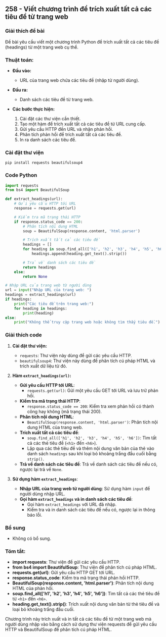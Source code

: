 ## 258 - Viết chương trình để trích xuất tất cả các tiêu đề từ trang web

### Giải thích đề bài

Đề bài yêu cầu viết một chương trình Python để trích xuất tất cả các tiêu đề (headings) từ một trang web cụ thể.

### Thuật toán:

- **Đầu vào:**

  - URL của trang web chứa các tiêu đề (nhập từ người dùng).

- **Đầu ra:**

  - Danh sách các tiêu đề từ trang web.

- **Các bước thực hiện:**
  1. Cài đặt các thư viện cần thiết.
  2. Tạo một hàm để trích xuất tất cả các tiêu đề từ URL cung cấp.
  3. Gửi yêu cầu HTTP đến URL và nhận phản hồi.
  4. Phân tích phản hồi để trích xuất tất cả các tiêu đề.
  5. In ra danh sách các tiêu đề.

### Cài đặt thư viện

```
pip install requests beautifulsoup4
```

### Code Python

```python
import requests
from bs4 import BeautifulSoup

def extract_headings(url):
    # Gửi yêu cầu HTTP tới URL
    response = requests.get(url)

    # Kiểm tra mã trạng thái HTTP
    if response.status_code == 200:
        # Phân tích nội dung HTML
        soup = BeautifulSoup(response.content, 'html.parser')

        # Trích xuất tất cả các tiêu đề
        headings = []
        for heading in soup.find_all(['h1', 'h2', 'h3', 'h4', 'h5', 'h6']):
            headings.append(heading.get_text().strip())

        # Trả về danh sách các tiêu đề
        return headings
    else:
        return None

# Nhập URL của trang web từ người dùng
url = input("Nhập URL của trang web: ")
headings = extract_headings(url)
if headings:
    print("Các tiêu đề trên trang web:")
    for heading in headings:
        print(heading)
else:
    print("Không thể truy cập trang web hoặc không tìm thấy tiêu đề.")
```

### Giải thích code

1. **Cài đặt thư viện:**

   - `requests`: Thư viện này dùng để gửi các yêu cầu HTTP.
   - `beautifulsoup4`: Thư viện này dùng để phân tích cú pháp HTML và trích xuất dữ liệu từ đó.

2. **Hàm `extract_headings(url)`:**

   - **Gửi yêu cầu HTTP tới URL**:
     - `requests.get(url)`: Gửi một yêu cầu GET tới URL và lưu trữ phản hồi.
   - **Kiểm tra mã trạng thái HTTP**:
     - `response.status_code == 200`: Kiểm tra xem phản hồi có thành công hay không (mã trạng thái 200).
   - **Phân tích nội dung HTML**:
     - `BeautifulSoup(response.content, 'html.parser')`: Phân tích nội dung HTML của trang web.
   - **Trích xuất tất cả các tiêu đề**:
     - `soup.find_all(['h1', 'h2', 'h3', 'h4', 'h5', 'h6'])`: Tìm tất cả các thẻ tiêu đề (`<h1>` đến `<h6>`).
     - Lặp qua các thẻ tiêu đề và thêm nội dung văn bản của thẻ vào danh sách `headings` sau khi loại bỏ khoảng trắng đầu cuối bằng `strip()`.
   - **Trả về danh sách các tiêu đề**: Trả về danh sách các tiêu đề nếu có, ngược lại trả về `None`.

3. **Sử dụng hàm `extract_headings`**:
   - **Nhập URL của trang web từ người dùng**: Sử dụng hàm `input` để người dùng nhập URL.
   - **Gọi hàm `extract_headings` và in danh sách các tiêu đề**:
     - Gọi hàm `extract_headings` với URL đã nhập.
     - Kiểm tra và in danh sách các tiêu đề nếu có, ngược lại in thông báo lỗi.

### Bổ sung

- Không có bổ sung.

### Tóm tắt:

- **import requests**: Thư viện để gửi các yêu cầu HTTP.
- **from bs4 import BeautifulSoup**: Thư viện để phân tích cú pháp HTML.
- **requests.get(url)**: Gửi yêu cầu HTTP GET tới URL.
- **response.status_code**: Kiểm tra mã trạng thái phản hồi HTTP.
- **BeautifulSoup(response.content, 'html.parser')**: Phân tích nội dung HTML của phản hồi.
- **soup.find_all(['h1', 'h2', 'h3', 'h4', 'h5', 'h6'])**: Tìm tất cả các thẻ tiêu đề từ `<h1>` đến `<h6>`.
- **heading.get_text().strip()**: Trích xuất nội dung văn bản từ thẻ tiêu đề và loại bỏ khoảng trắng đầu cuối.

Chương trình này trích xuất và in tất cả các tiêu đề từ một trang web mà người dùng nhập vào bằng cách sử dụng thư viện requests để gửi yêu cầu HTTP và BeautifulSoup để phân tích cú pháp HTML.

